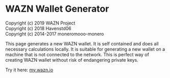 # WAZN Wallet Generator

Copyright (c) 2019 WAZN Project  
Copyright (c) 2018 Havenstd06  
Copyright (c) 2014-2017 moneromooo-monero  

This page generates a new WAZN wallet. It is self contained and does all necessary calculations locally. It is suitable for generating a new wallet on a machine that is not connected to the network. This is perfect way of creating WAZN wallet without risk of endangering private keys.

Try it here: <a href="https://my.wazn.io">my.wazn.io</a>
